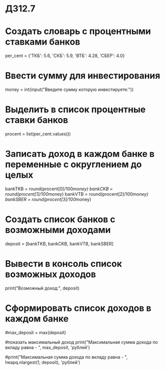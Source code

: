 
# ДЗ12.7

# Создать словарь с процентными ставками банков
per_cent = {'ТКБ': 5.6, 'СКБ': 5.9, 'ВТБ': 4.28, 'СБЕР': 4.0}
# Ввести сумму для инвестирования
money = int(input("Введите сумму которую инвестируете:"))
# Выделить в список процентные ставки банков
procent = list(per_cent.values())
# Записать доход в каждом банке в переменные с округлением до целых
bankTKB = round(procent[0]/100*money)
bankCKB = round(procent[1]/100*money)
bankVTB = round(procent[2]/100*money)
bankSBER = round(procent[3]/100*money)
# Создать список банков с возможными доходами
deposit = [bankTKB, bankCKB, bankVTB, bankSBER]
# Вывести в консоль список возможных доходов
print("Возможный доход:", deposit)
# Сформировать список доходов в каждом банке
#max_deposit = max(deposit)

#показать максимальный доход
print("Максимальная сумма дохода по вкладу равна - ", max_deposit, 'рублей')

#print("Максимальная сумма дохода по вкладу равна - ", heapq.nlargest(1, deposit), 'рублей')
